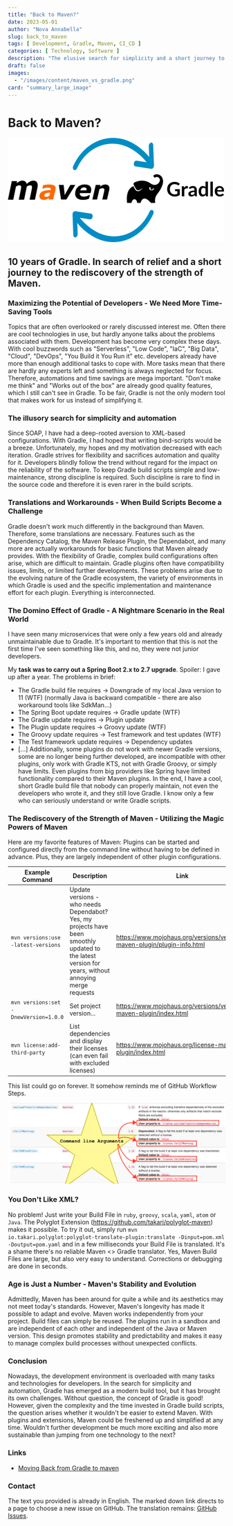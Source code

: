 ```yaml
---
title: "Back to Maven?"
date: 2023-05-01
author: "Nova Annabella"
slug: back_to_maven
tags: [ Development, Gradle, Maven, CI_CD ]
categories: [ Technology, Software ]
description: "The elusive search for simplicity and a short journey to rediscover the power of Maven."
draft: false
images:
  - "/images/content/maven_vs_gradle.png"
card: "summary_large_image"
---
```



# Back to Maven?

[![maven_vs_gradle](/images/content/maven_vs_gradle.png)](https://phauer.com/2018/moving-back-from-gradle-to-maven/)

## 10 years of Gradle. In search of relief and a short journey to the rediscovery of the strength of Maven.



### Maximizing the Potential of Developers - We Need More Time-Saving Tools

Topics that are often overlooked or rarely discussed interest me. Often there are cool technologies in use, but hardly
anyone talks about the problems associated with them. Development has become very complex these days. With cool
buzzwords such as "Serverless", "Low Code", "IaC", "Big Data", "Cloud", "DevOps", "You Build it You Run it" etc.
developers already have more than enough additional tasks to cope with. More tasks mean that there are hardly any
experts left and something is always neglected for focus. Therefore, automations and time savings are mega important.
"Don't make me think" and "Works out of the box" are already good quality features, which I still can't see in Gradle.
To be fair, Gradle is not the only modern tool that makes work for us instead of simplifying it.

### The illusory search for simplicity and automation

Since SOAP, I have had a deep-rooted aversion to XML-based configurations. With Gradle, I had hoped that writing bind-scripts would be a breeze. Unfortunately, my hopes and my motivation decreased with each iteration. Gradle strives for flexibility and sacrifices automation and quality for it. Developers blindly follow the trend without regard for the impact on the reliability of the software. To keep Gradle build scripts simple and low-maintenance, strong discipline is required. Such discipline is rare to find in the source code and therefore it is even rarer in the build scripts.

### Translations and Workarounds - When Build Scripts Become a Challenge

Gradle doesn't work much differently in the background than Maven. Therefore, some translations are necessary. Features
such as the Dependency Catalog, the Maven Release Plugin, the Dependabot, and many more are actually workarounds for
basic functions that Maven already provides. With the flexibility of Gradle, complex build configurations often arise,
which are difficult to maintain. Gradle plugins often have compatibility issues, limits, or limited further
developments. These problems arise due to the evolving nature of the Gradle ecosystem, the variety of environments in
which Gradle is used and the specific implementation and maintenance effort for each plugin. Everything is
interconnected.

### The Domino Effect of Gradle - A Nightmare Scenario in the Real World

I have seen many microservices that were only a few years old and already unmaintainable due to Gradle. It's important to mention that this is not the first time I've seen something like this, and no, they were not junior developers.

My **task was to carry out a Spring Boot 2.x to 2.7 upgrade**. Spoiler: I gave up after a year. The problems in brief:

* The Gradle build file requires -> Downgrade of my local Java version to 11 (WTF) (normally Java is 
  backward compatible - there are also workaround tools like SdkMan...)
* The Spring Boot update requires -> Gradle update (WTF)
* The Gradle update requires -> Plugin update
* The Plugin update requires -> Groovy update (WTF)
* The Groovy update requires -> Test framework and test updates (WTF)
* The Test framework update requires -> Dependency updates
* \[...]
  Additionally, some plugins do not work with newer Gradle versions, some are no longer being further
  developed, are incompatible with other plugins, only work with Gradle KTS, not with Gradle Groovy, or
  simply have limits. Even plugins from big providers like Spring have limited functionality compared to their Maven plugins.
  In the end, I have a cool, short Gradle build file that nobody can properly maintain,
  not even the developers who wrote it, and they still love Gradle. I know only a few who
  can seriously understand or write Gradle scripts.

### The Rediscovery of the Strength of Maven - Utilizing the Magic Powers of Maven

Here are my favorite features of Maven:
Plugins can be started and configured directly from the command line without having to be defined in advance. Plus, they are largely independent of other plugin configurations.

| Example Command                       | Description                                                                                                                                          | Link                                                                     |
|---------------------------------------|------------------------------------------------------------------------------------------------------------------------------------------------------|--------------------------------------------------------------------------|
| `mvn versions:use -latest-versions`   | Update versions - who needs Dependabot? Yes, my projects have been smoothly updated to the latest version for years, without annoying merge requests | https://www.mojohaus.org/versions/versions-maven-plugin/plugin-info.html |
| `mvn versions:set -DnewVersion=1.0.0` | Set project version...                                                                                                                               | https://www.mojohaus.org/versions/versions-maven-plugin/index.html       |
| `mvn license:add-third-party`         | List dependencies and display their licenses (can even fail with excluded licenses)                                                                  | https://www.mojohaus.org/license-maven-plugin/index.html                 |

This list could go on forever. It somehow reminds me of GitHub Workflow Steps.

![maven_plugin_command_line_args](/images/content/maven_plugin_command_line_args.png)

### You Don't Like XML?

No problem! Just write your Build File in `ruby`, `groovy`, `scala`, `yaml`, `atom` or `Java`. The Polyglot
Extension (https://github.com/takari/polyglot-maven) makes it possible. To try it out,
simply run `mvn io.takari.polyglot:polyglot-translate-plugin:translate -Dinput=pom.xml -Doutput=pom.yaml` and in
a few milliseconds your Build File is translated. It's a shame there's no reliable Maven <> Gradle translator. 
Yes, Maven Build Files are large, but also very easy to understand. Corrections or debugging are done in seconds.

### Age is Just a Number - Maven's Stability and Evolution

Admittedly, Maven has been around for quite a while and its aesthetics may not meet today's standards. However, Maven's
longevity has made it possible to adapt and evolve. Maven works independently from your project. Build files can simply
be reused. The plugins run in a sandbox and are independent of each other and independent of the Java or Maven version.
This design promotes stability and predictability and makes it easy to manage complex build processes without unexpected
conflicts.

### Conclusion

Nowadays, the development environment is overloaded with many tasks and technologies for developers. In the search for
simplicity and automation, Gradle has emerged as a modern build tool, but it has brought its own challenges. Without
question, the concept of Gradle is good! However, given the complexity and the time invested in Gradle build scripts,
the question arises whether it wouldn't be easier to extend Maven. With plugins and extensions, Maven could be freshened
up and simplified at any time. Wouldn't further development be much more exciting and also more sustainable than jumping
from one technology to the next?

### Links

* [Moving Back from Gradle to maven](https://phauer.com/2018/moving-back-from-gradle-to-maven/)

### Contact

The text you provided is already in English. The marked down link directs to a page to choose a new issue on GitHub. The translation remains: 
[GitHub Issues](https://github.com/NovaAnnabella/the_unspoken/issues/new/choose).
